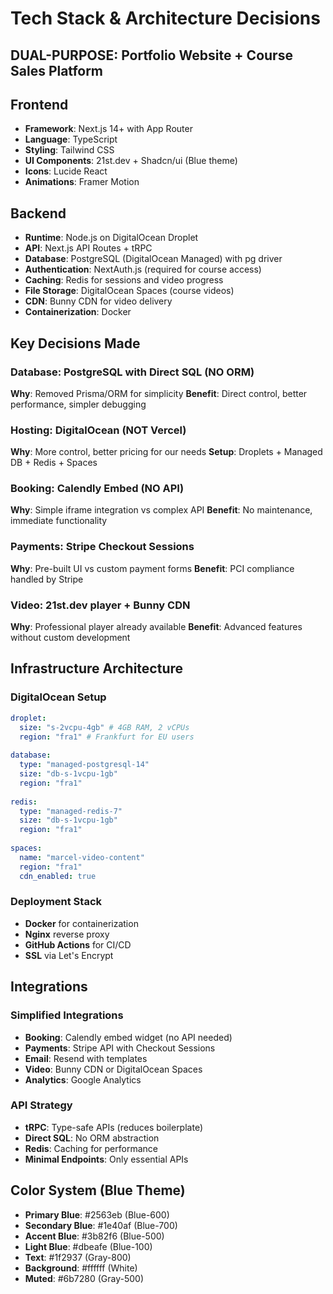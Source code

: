 # Tech Stack & Architecture Decisions
## DUAL-PURPOSE: Portfolio Website + Course Sales Platform

## Frontend
- **Framework**: Next.js 14+ with App Router
- **Language**: TypeScript
- **Styling**: Tailwind CSS
- **UI Components**: 21st.dev + Shadcn/ui (Blue theme)
- **Icons**: Lucide React
- **Animations**: Framer Motion

## Backend
- **Runtime**: Node.js on DigitalOcean Droplet
- **API**: Next.js API Routes + tRPC
- **Database**: PostgreSQL (DigitalOcean Managed) with pg driver
- **Authentication**: NextAuth.js (required for course access)
- **Caching**: Redis for sessions and video progress
- **File Storage**: DigitalOcean Spaces (course videos)
- **CDN**: Bunny CDN for video delivery
- **Containerization**: Docker

## Key Decisions Made

### Database: PostgreSQL with Direct SQL (NO ORM)
**Why**: Removed Prisma/ORM for simplicity
**Benefit**: Direct control, better performance, simpler debugging

### Hosting: DigitalOcean (NOT Vercel)
**Why**: More control, better pricing for our needs
**Setup**: Droplets + Managed DB + Redis + Spaces

### Booking: Calendly Embed (NO API)
**Why**: Simple iframe integration vs complex API
**Benefit**: No maintenance, immediate functionality

### Payments: Stripe Checkout Sessions
**Why**: Pre-built UI vs custom payment forms
**Benefit**: PCI compliance handled by Stripe

### Video: 21st.dev player + Bunny CDN
**Why**: Professional player already available
**Benefit**: Advanced features without custom development

## Infrastructure Architecture

### DigitalOcean Setup
```yaml
droplet:
  size: "s-2vcpu-4gb" # 4GB RAM, 2 vCPUs
  region: "fra1" # Frankfurt for EU users
  
database:
  type: "managed-postgresql-14"
  size: "db-s-1vcpu-1gb"
  region: "fra1"
  
redis:
  type: "managed-redis-7" 
  size: "db-s-1vcpu-1gb"
  region: "fra1"
  
spaces:
  name: "marcel-video-content"
  region: "fra1"
  cdn_enabled: true
```

### Deployment Stack
- **Docker** for containerization
- **Nginx** reverse proxy
- **GitHub Actions** for CI/CD
- **SSL** via Let's Encrypt

## Integrations

### Simplified Integrations
- **Booking**: Calendly embed widget (no API needed)
- **Payments**: Stripe API with Checkout Sessions  
- **Email**: Resend with templates
- **Video**: Bunny CDN or DigitalOcean Spaces
- **Analytics**: Google Analytics

### API Strategy
- **tRPC**: Type-safe APIs (reduces boilerplate)
- **Direct SQL**: No ORM abstraction
- **Redis**: Caching for performance
- **Minimal Endpoints**: Only essential APIs

## Color System (Blue Theme)
- **Primary Blue**: #2563eb (Blue-600)
- **Secondary Blue**: #1e40af (Blue-700)
- **Accent Blue**: #3b82f6 (Blue-500)
- **Light Blue**: #dbeafe (Blue-100)
- **Text**: #1f2937 (Gray-800)
- **Background**: #ffffff (White)
- **Muted**: #6b7280 (Gray-500)